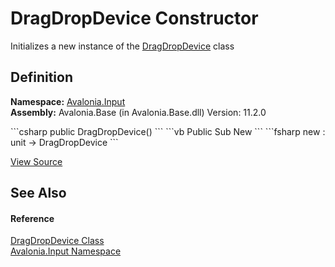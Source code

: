 # DragDropDevice Constructor


Initializes a new instance of the <a href="T_Avalonia_Input_DragDropDevice">DragDropDevice</a> class



## Definition
**Namespace:** <a href="N_Avalonia_Input">Avalonia.Input</a>  
**Assembly:** Avalonia.Base (in Avalonia.Base.dll) Version: 11.2.0

<Tabs groupId="api-code-preview">
<TabItem value="csharp" label="C#">
```csharp
public DragDropDevice()
```
</TabItem>
<TabItem value="vb" label="VB">
```vb
Public Sub New
```
</TabItem>
<TabItem value="fsharp" label="F#">
```fsharp
new : unit -> DragDropDevice
```
</TabItem>
</Tabs>



<a href="https://github.com/AvaloniaUI/Avalonia/tree/master/src/Avalonia.Base/Input/DragDropDevice.cs#L14" title="View the source code">View Source</a>



## See Also


#### Reference
<a href="T_Avalonia_Input_DragDropDevice">DragDropDevice Class</a>  
<a href="N_Avalonia_Input">Avalonia.Input Namespace</a>  
